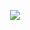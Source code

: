 <p align="center">
<img src=https://github.com/RandyGaul/cute_framework/blob/master/docs/assets/CF_Text.png?raw=true>
</p>
<br>
